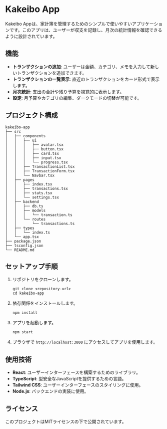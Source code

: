 # Kakeibo App

Kakeibo Appは、家計簿を管理するためのシンプルで使いやすいアプリケーションです。このアプリは、ユーザーが収支を記録し、月次の統計情報を確認できるように設計されています。

## 機能

- **トランザクションの追加**: ユーザーは金額、カテゴリ、メモを入力して新しいトランザクションを追加できます。
- **トランザクションの一覧表示**: 直近のトランザクションをカード形式で表示します。
- **月次統計**: 支出の合計や残り予算を視覚的に表示します。
- **設定**: 月予算やカテゴリの編集、ダークモードの切替が可能です。

## プロジェクト構成

```
kakeibo-app
├── src
│   ├── components
│   │   ├── ui
│   │   │   ├── avatar.tsx
│   │   │   ├── button.tsx
│   │   │   ├── card.tsx
│   │   │   ├── input.tsx
│   │   │   └── progress.tsx
│   │   ├── TransactionList.tsx
│   │   ├── TransactionForm.tsx
│   │   └── Navbar.tsx
│   ├── pages
│   │   ├── index.tsx
│   │   ├── transactions.tsx
│   │   ├── stats.tsx
│   │   └── settings.tsx
│   ├── backend
│   │   ├── db.ts
│   │   ├── models
│   │   │   └── transaction.ts
│   │   └── routes
│   │       └── transactions.ts
│   ├── types
│   │   └── index.ts
│   └── app.tsx
├── package.json
├── tsconfig.json
└── README.md
```

## セットアップ手順

1. リポジトリをクローンします。
   ```
   git clone <repository-url>
   cd kakeibo-app
   ```

2. 依存関係をインストールします。
   ```
   npm install
   ```

3. アプリを起動します。
   ```
   npm start
   ```

4. ブラウザで `http://localhost:3000` にアクセスしてアプリを使用します。

## 使用技術

- **React**: ユーザーインターフェースを構築するためのライブラリ。
- **TypeScript**: 型安全なJavaScriptを提供するための言語。
- **Tailwind CSS**: ユーザーインターフェースのスタイリングに使用。
- **Node.js**: バックエンドの実装に使用。

## ライセンス

このプロジェクトはMITライセンスの下で公開されています。